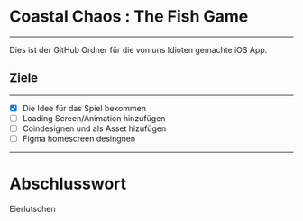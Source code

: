 # Coastal Chaos : The Fish Game
 ---
 Dies ist der GitHub Ordner für die von uns Idioten gemachte iOS App.

 ## Ziele
 ---
 * [x] Die Idee für das Spiel bekommen
 * [ ] Loading Screen/Animation hinzufügen
 * [ ] Coindesignen und als Asset hizufügen
 * [ ] Figma homescreen desingnen

---
# Abschlusswort

Eierlutschen
